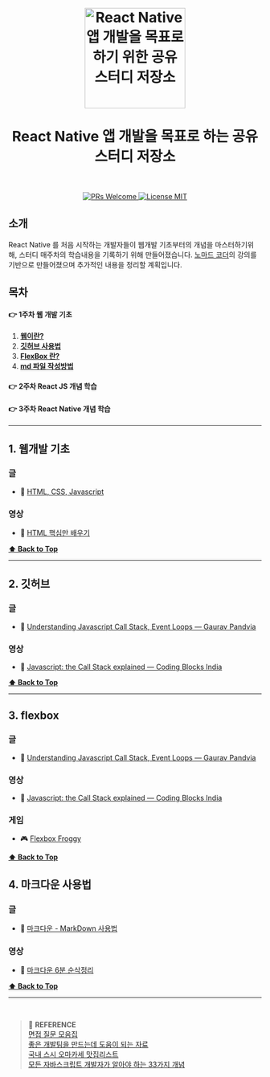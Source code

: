 ﻿<h1 align="center">
<br>
  <a href="https://github.com/aza1200/react-native-study"><img src="https://reactnative.dev/img/header_logo.svg" alt="React Native 앱 개발을 목표로 하기 위한 공유 스터디 저장소" width=200"></a>
  <br>
    <br>
  React Native 앱 개발을 목표로 하는 공유 스터디 저장소
  <br><br>
</h1>

<p align="center">
  <a href="http://makeapullrequest.com">
    <img src="https://img.shields.io/badge/PRs-welcome-brightgreen.svg?style=flat-square" alt="PRs Welcome">
  </a>
  <a href="https://opensource.org/licenses/MIT">
    <img src="https://img.shields.io/badge/license-MIT-blue.svg?style=flat-square" alt="License MIT">
  </a>
</p>

## 소개

React Native 를 처음 시작하는 개발자들이 웹개발 기초부터의 개념을 마스터하기위해, 스터디 매주차의 학습내용을 기록하기 위해 만들어졌습니다. [노마드 코더](https://nomadcoders.co/)의 강의를 기반으로 만들어졌으며 추가적인 내용을 정리할 계획입니다.   


## 목차

#### 👉 1주차 웹 개발 기초 
1. **[웹이란?](#1-웹개발-기초)**
1. **[깃허브 사용법](#2-깃허브)**    
1. **[FlexBox 란?](#3-flexbox)**
1. **[md 파일 작성방법](#4-마크다운-사용법)**    
#### 👉 2주차 React JS 개념 학습
#### 👉 3주차 React Native 개념 학습
---

## 1. 웹개발 기초

### 글

- 📜 [HTML, CSS, Javascript ](https://parkjh7764.tistory.com/45)

### 영상

- 🎥 [HTML 핵심만 배우기](https://www.youtube.com/watch?v=rgI930gqdaY)  
    
**[⬆ Back to Top](#목차)**

---

    
## 2. 깃허브

### 글

- 📜 [Understanding Javascript Call Stack, Event Loops — Gaurav Pandvia](https://medium.com/@gaurav.pandvia/understanding-javascript-function-executions-tasks-event-loop-call-stack-more-part-1-5683dea1f5ec)

### 영상

- 🎥 [Javascript: the Call Stack explained — Coding Blocks India](https://www.youtube.com/watch?v=w6QGEiQceOM)  
    
**[⬆ Back to Top](#목차)**

---


## 3. flexbox

### 글

- 📜 [Understanding Javascript Call Stack, Event Loops — Gaurav Pandvia](https://medium.com/@gaurav.pandvia/understanding-javascript-function-executions-tasks-event-loop-call-stack-more-part-1-5683dea1f5ec)

### 영상

- 🎥 [Javascript: the Call Stack explained — Coding Blocks India](https://www.youtube.com/watch?v=w6QGEiQceOM)  

### 게임

- 🎮 [Flexbox Froggy](https://flexboxfroggy.com/#ko)    
    
**[⬆ Back to Top](#목차)**

## 4. 마크다운 사용법

### 글

- 📜 [마크다운 - MarkDown 사용법](https://gist.github.com/ihoneymon/652be052a0727ad59601)

### 영상

- 🎥 [마크다운 6분 순삭정리](https://www.youtube.com/watch?v=kMEb_BzyUqk)  
    
**[⬆ Back to Top](#목차)**    
    
---    


<br>

> :bookmark: **REFERENCE** <br>
[면접 질문 모음집](https://github.com/4z7l/tech_interview.zip)<br>
[좋은 개발팀을 만드는데 도움이 되는 자료](https://github.com/leehosung/awesome-devteam)<br>
[국내 스시 오마카세 맛집리스트](https://github.com/738/awesome-sushi)<br>
[모든 자바스크립트 개발자가 알아야 하는 33가지 개념](https://github.com/yjs03057/33-js-concepts)<br>

